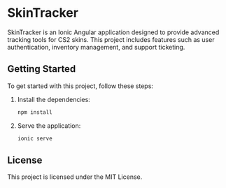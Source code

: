 # SkinTracker

SkinTracker is an Ionic Angular application designed to provide advanced tracking tools for CS2 skins. This project includes features such as user authentication, inventory management, and support ticketing.

## Getting Started

To get started with this project, follow these steps:

1. Install the dependencies:
    ```sh
    npm install
    ```

2. Serve the application:
    ```sh
    ionic serve
    ```

## License

This project is licensed under the MIT License.
